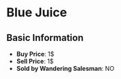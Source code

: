 # Blue Juice

## Basic Information

- **Buy Price**: 1$
- **Sell Price**: 1$
- **Sold by Wandering Salesman**: NO